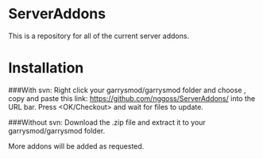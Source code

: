 ServerAddons
============

This is a repository for all of the current server addons.

Installation
============

###With svn: Right click your garrysmod/garrysmod folder and choose <Svn Checkout>, copy and paste this link:
                https://github.com/nggoss/ServerAddons/
            into the URL bar. Press <OK/Checkout> and wait for files to update.
            
###Without svn: Download the .zip file and extract it to your garrysmod/garrysmod folder.
  
  
  
More addons will be added as requested.
